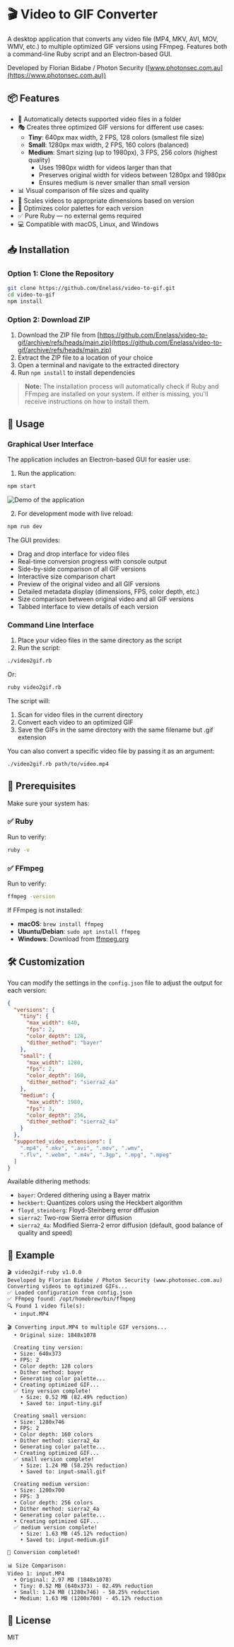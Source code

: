 # 🎬 Video to GIF Converter

A desktop application that converts any video file (MP4, MKV, AVI, MOV, WMV, etc.) to multiple optimized GIF versions using FFmpeg. Features both a command-line Ruby script and an Electron-based GUI.

Developed by Florian Bidabe / Photon Security ([www.photonsec.com.au](https://www.photonsec.com.au))

## 📦 Features

- 🧠 Automatically detects supported video files in a folder
- 🎭 Creates three optimized GIF versions for different use cases:
  - **Tiny**: 640px max width, 2 FPS, 128 colors (smallest file size)
  - **Small**: 1280px max width, 2 FPS, 160 colors (balanced)
  - **Medium**: Smart sizing (up to 1980px), 3 FPS, 256 colors (highest quality)
    - Uses 1980px width for videos larger than that
    - Preserves original width for videos between 1280px and 1980px
    - Ensures medium is never smaller than small version
- 📊 Visual comparison of file sizes and quality
- 🧹 Scales videos to appropriate dimensions based on version
- 🎨 Optimizes color palettes for each version
- ✅ Pure Ruby — no external gems required
- 💻 Compatible with macOS, Linux, and Windows


## 📥 Installation

### Option 1: Clone the Repository
```bash
git clone https://github.com/Enelass/video-to-gif.git
cd video-to-gif
npm install
```

### Option 2: Download ZIP
1. Download the ZIP file from [https://github.com/Enelass/video-to-gif/archive/refs/heads/main.zip](https://github.com/Enelass/video-to-gif/archive/refs/heads/main.zip)
2. Extract the ZIP file to a location of your choice
3. Open a terminal and navigate to the extracted directory
4. Run `npm install` to install dependencies

> **Note:** The installation process will automatically check if Ruby and FFmpeg are installed on your system. If either is missing, you'll receive instructions on how to install them.

## 🚀 Usage

### Graphical User Interface

The application includes an Electron-based GUI for easier use:

1. Run the application:
```bash
npm start
```

![Demo of the application](demo.gif)

2. For development mode with live reload:
```bash
npm run dev
```

The GUI provides:
- Drag and drop interface for video files
- Real-time conversion progress with console output
- Side-by-side comparison of all GIF versions
- Interactive size comparison chart
- Preview of the original video and all GIF versions
- Detailed metadata display (dimensions, FPS, color depth, etc.)
- Size comparison between original video and all GIF versions
- Tabbed interface to view details of each version


### Command Line Interface

1. Place your video files in the same directory as the script
2. Run the script:

```bash
./video2gif.rb
```

Or:

```bash
ruby video2gif.rb
```

The script will:
1. Scan for video files in the current directory
2. Convert each video to an optimized GIF
3. Save the GIFs in the same directory with the same filename but .gif extension

You can also convert a specific video file by passing it as an argument:

```bash
./video2gif.rb path/to/video.mp4
```

## 🔧 Prerequisites

Make sure your system has:

### ✅ Ruby
Run to verify:
```bash
ruby -v
```

### ✅ FFmpeg
Run to verify:
```bash
ffmpeg -version
```

If FFmpeg is not installed:
- **macOS**: `brew install ffmpeg`
- **Ubuntu/Debian**: `sudo apt install ffmpeg`
- **Windows**: Download from [ffmpeg.org](https://ffmpeg.org/download.html)



## 🛠️ Customization

You can modify the settings in the `config.json` file to adjust the output for each version:

```json
{
  "versions": {
    "tiny": {
      "max_width": 640,
      "fps": 2,
      "color_depth": 128,
      "dither_method": "bayer"
    },
    "small": {
      "max_width": 1280,
      "fps": 2,
      "color_depth": 160,
      "dither_method": "sierra2_4a"
    },
    "medium": {
      "max_width": 1980,
      "fps": 3,
      "color_depth": 256,
      "dither_method": "sierra2_4a"
    }
  },
  "supported_video_extensions": [
    ".mp4", ".mkv", ".avi", ".mov", ".wmv", 
    ".flv", ".webm", ".m4v", ".3gp", ".mpg", ".mpeg"
  ]
}
```

Available dithering methods:
- `bayer`: Ordered dithering using a Bayer matrix
- `heckbert`: Quantizes colors using the Heckbert algorithm
- `floyd_steinberg`: Floyd-Steinberg error diffusion
- `sierra2`: Two-row Sierra error diffusion
- `sierra2_4a`: Modified Sierra-2 error diffusion (default, good balance of quality and speed)

## 📝 Example

```
🎬 video2gif-ruby v1.0.0
Developed by Florian Bidabe / Photon Security (www.photonsec.com.au)
Converting videos to optimized GIFs...
✅ Loaded configuration from config.json
✅ FFmpeg found: /opt/homebrew/bin/ffmpeg
🔍 Found 1 video file(s):
  • input.MP4

🎬 Converting input.MP4 to multiple GIF versions...
  • Original size: 1848x1078

  Creating tiny version:
  • Size: 640x373
  • FPS: 2
  • Color depth: 128 colors
  • Dither method: bayer
  • Generating color palette...
  • Creating optimized GIF...
  ✅ tiny version complete!
    • Size: 0.52 MB (82.49% reduction)
    • Saved to: input-tiny.gif

  Creating small version:
  • Size: 1280x746
  • FPS: 2
  • Color depth: 160 colors
  • Dither method: sierra2_4a
  • Generating color palette...
  • Creating optimized GIF...
  ✅ small version complete!
    • Size: 1.24 MB (58.25% reduction)
    • Saved to: input-small.gif

  Creating medium version:
  • Size: 1200x700
  • FPS: 3
  • Color depth: 256 colors
  • Dither method: sierra2_4a
  • Generating color palette...
  • Creating optimized GIF...
  ✅ medium version complete!
    • Size: 1.63 MB (45.12% reduction)
    • Saved to: input-medium.gif

🎉 Conversion completed!

📊 Size Comparison:
Video 1: input.MP4
  • Original: 2.97 MB (1848x1078)
  • Tiny: 0.52 MB (640x373) - 82.49% reduction
  • Small: 1.24 MB (1280x746) - 58.25% reduction
  • Medium: 1.63 MB (1200x700) - 45.12% reduction
```

## 📄 License

MIT
